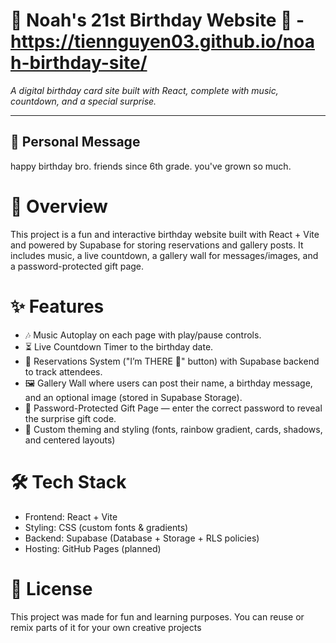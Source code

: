 # 🎉 Noah's 21st Birthday Website 🎂 - https://tiennguyen03.github.io/noah-birthday-site/

_A digital birthday card site built with React, complete with music, countdown, and a special surprise._

---

## 💌 Personal Message
happy birthday bro. friends since 6th grade. you've grown so much.

# 📌 Overview
This project is a fun and interactive birthday website built with React + Vite and powered by Supabase for storing reservations and gallery posts. It includes music, a live countdown, a gallery wall for messages/images, and a password-protected gift page.

# ✨ Features

- 🎶 Music Autoplay on each page with play/pause controls.
- ⏳ Live Countdown Timer to the birthday date.
- 🥳 Reservations System ("I’m THERE 🎉" button) with Supabase backend to track attendees.
- 🖼️ Gallery Wall where users can post their name, a birthday message, and an optional image (stored in Supabase Storage).
- 🔑 Password-Protected Gift Page — enter the correct password to reveal the surprise gift code.
- 🎨 Custom theming and styling (fonts, rainbow gradient, cards, shadows, and centered layouts)

# 🛠️ Tech Stack
- Frontend: React + Vite
- Styling: CSS (custom fonts & gradients)
- Backend: Supabase (Database + Storage + RLS policies)
- Hosting: GitHub Pages (planned)

# 📜 License
This project was made for fun and learning purposes. You can reuse or remix parts of it for your own creative projects
